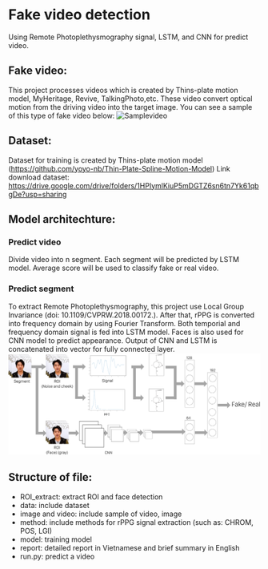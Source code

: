 # Fake video detection
Using Remote Photoplethysmography signal, LSTM, and CNN for predict video.
## Fake video:
This project processes videos which is created by Thins-plate motion model, MyHeritage, Revive, TalkingPhoto,etc. These video convert optical motion from the driving video into the target image. You can see a sample of this type of fake video below:
![Samplevideo](https://github.com/Maxlee2704/Fake-video-detection/blob/main/image%20and%20video/Sample.gif)
## Dataset:
Dataset for training is created by Thins-plate motion model (https://github.com/yoyo-nb/Thin-Plate-Spline-Motion-Model)
Link download dataset: https://drive.google.com/drive/folders/1HPIymlKiuP5mDGTZ6sn6tn7Yk61qbgDe?usp=sharing
## Model architechture:
### Predict video
Divide video into n segment. Each segment will be predicted by LSTM model. Average score will be used to classify fake or real video.
### Predict segment
To extract Remote Photoplethysmography, this project use Local Group Invariance (doi: 10.1109/CVPRW.2018.00172.). After that, rPPG is converted into frequency domain by using Fourier Transform. Both temporial and frequency domain signal is fed into LSTM model. Faces is also used for CNN model to predict appearance. Output of CNN and LSTM is concatenated into vector for fully connected layer.
![model](https://github.com/Maxlee2704/Fake-video-detection/blob/main/image%20and%20video/model_new.png)
## Structure of file:
- ROI_extract: extract ROI and face detection
- data: include dataset
- image and video: include sample of video, image
- method: include methods for rPPG signal extraction (such as: CHROM, POS, LGI)
- model: training model
- report: detailed report in Vietnamese and brief summary in English
- run.py: predict a video
